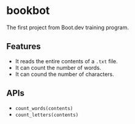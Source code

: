 # bookbot

The first project from Boot.dev training program.

## Features

- It reads the entire contents of a `.txt` file.
- It can count the number of words.
- It can cound the number of characters.

## APIs

- `count_words(contents)`
- `count_letters(contents)`
